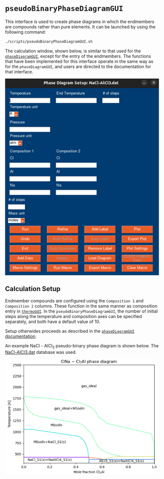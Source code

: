 # `pseudoBinaryPhaseDiagramGUI`
This interface is used to create phase diagrams in which the endmembers are compounds rather than pure elements. It can be launched by using the following command:

```bash
./scripts/pseudoBinaryPhaseDiagramGUI.sh
```

 The calculation window, shown below, is similar to that used for the [`phaseDiagramGUI`](/doc/phaseDiagramGUI.md), except for the entry of the endmembers. The functions that have been implemented for this interface operate in the same way as for the `phaseDiagramGUI`, and users are directed to the documentation for that interface.

![`pseudoBinaryPhaseDiagramGUI` default window](/doc/images/pseudoBinaryPhaseDiagramGUI-default.png)

## Calculation Setup
Endmember compounds are configured using the `Composition 1` and `Composition 2` columns. These function in the same manner as composition entry in [`thermoGUI`](/doc/thermoGUI.md). In the `pseudoBinaryPhaseDiagramGUI`, the number of initial steps along the temperature and composition axes can be specified separately, and both have a default value of 10.

Setup otherwides proceeds as described in the [`phaseDiagramGUI` documentation](/doc/phaseDiagramGUI.md#calculation_setup).

An example NaCl - AlCl<sub>3</sub> pseudo-binary phase diagram is shown below. The [NaCl-AlCl3.dat](/data/NaCl-AlCl3.dat) database was used.

![Example NaCl - AlCl<sub>3</sub> generated using `pseudoBinaryPhaseDiagramGUI`](/doc/images/nacl-alcl3-phaseDiagram.png)